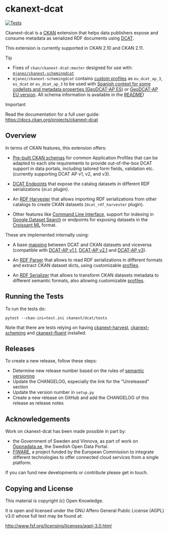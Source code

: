 # ckanext-dcat


[![Tests](https://github.com/ckan/ckanext-dcat/actions/workflows/test.yml/badge.svg)](https://github.com/ckan/ckanext-dcat/actions)


Ckanext-dcat is a [CKAN](https://github.com/ckan/ckan) extension that helps data publishers expose and consume metadata as serialized RDF documents using [DCAT](https://github.com/ckan/ckan).

This extension is currently supported in CKAN 2.10 and CKAN 2.11.
> [!TIP]
> * Fixes of `ckan/ckanext-dcat:master` designed for use with: [`mjanez/ckanext-schemingdcat`](https://github.com/mjanez/schemingdcat)
>*  `mjanez/ckanext-schemingdcat` contains [custom profiles](#custom-profiles) as `eu_dcat_ap_3`, `es_dcat` or `es_dcat_ap_3` to be used with [Spanish context for some codelists and metadata properties (GeoDCAT-AP ES)](https://github.com/mjanez/ckanext-schemingdcat#geodcat-ap-es) or [GeoDCAT-AP EU version](https://github.com/mjanez/ckanext-schemingdcat#geodcat-ap-eu).  All schema information is available in the [README](https://github.com/mjanez/ckanext-schemingdcat#schemas))

> [!IMPORTANT]
> Read the documentation for a full user guide:
> https://docs.ckan.org/projects/ckanext-dcat


## Overview

In terms of CKAN features, this extension offers:

* [Pre-built CKAN schemas](https://docs.ckan.org/projects/ckanext-dcat/en/latest/getting-started#schemas) for common Application Profiles that can be adapted to each site requirements to provide out-of-the-box DCAT support in data portals, including tailored form fields, validation etc. (currently supporting DCAT AP v1, v2, and v3).

* [DCAT Endpoints](https://docs.ckan.org/projects/ckanext-dcat/en/latest/endpoints) that expose the catalog datasets in different RDF serializations (`dcat` plugin).

* An [RDF Harvester](https://docs.ckan.org/projects/ckanext-dcat/en/latest/harvester) that allows importing RDF serializations from other catalogs to create CKAN datasets (`dcat_rdf_harvester` plugin).

* Other features like [Command Line Interface](https://docs.ckan.org/projects/ckanext-dcat/en/latest/cli), support for indexing in [Google Dataset Search](https://docs.ckan.org/projects/ckanext-dcat/en/latest/google-dataset-search) or endpoints for exposing datasets in the [Croissant ML](https://docs.ckan.org/projects/ckanext-dcat/en/latest/croissant) format.


These are implemented internally using:

* A base [mapping](https://docs.ckan.org/projects/ckanext-dcat/en/latest/mapping) between DCAT and CKAN datasets and viceversa (compatible with [DCAT-AP v1.1](https://joinup.ec.europa.eu/asset/dcat_application_profile/asset_release/dcat-ap-v11), [DCAT-AP v2.1](https://joinup.ec.europa.eu/collection/semantic-interoperability-community-semic/solution/dcat-application-profile-data-portals-europe/release/210) and [DCAT-AP v3](https://semiceu.github.io/DCAT-AP/releases/3.0.0/)).

* An [RDF Parser](https://docs.ckan.org/projects/ckanext-dcat/en/latest/profiles#rdf-dcat-parser) that allows to read RDF serializations in different formats and extract CKAN dataset dicts, using customizable [profiles](https://docs.ckan.org/projects/ckanext-dcat/en/latest/profiles#profiles).

* An [RDF Serializer](https://docs.ckan.org/projects/ckanext-dcat/en/latest/profiles#rdf-dcat-serializer) that allows to transform CKAN datasets metadata to different semantic formats, also allowing customizable [profiles](https://docs.ckan.org/projects/ckanext-dcat/en/latest/profiles#profiles).




## Running the Tests

To run the tests do:

    pytest --ckan-ini=test.ini ckanext/dcat/tests

Note that there are tests relying on having [ckanext-harvest](https://github.com/ckan/ckanext-harvest), [ckanext-scheming](https://github.com/ckan/ckanext-scheming) and [ckanext-fluent](https://github.com/ckan/ckanext-fluent) installed.

## Releases

To create a new release, follow these steps:

* Determine new release number based on the rules of [semantic versioning](http://semver.org)
* Update the CHANGELOG, especially the link for the "Unreleased" section
* Update the version number in `setup.py`
* Create a new release on GitHub and add the CHANGELOG of this release as release notes

## Acknowledgements

Work on ckanext-dcat has been made possible in part by:

* the Government of Sweden and Vinnova, as part of work on [Öppnadata.se](http://oppnadata.se), the Swedish Open Data Portal.
* [FIWARE](https://www.fiware.org), a project funded by the European Commission to integrate different technologies to offer connected cloud services from a single platform.

If you can fund new developments or contribute please get in touch.


## Copying and License

This material is copyright (c) Open Knowledge.

It is open and licensed under the GNU Affero General Public License (AGPL) v3.0 whose full text may be found at:

http://www.fsf.org/licensing/licenses/agpl-3.0.html
